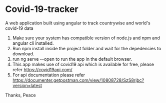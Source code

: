 # Covid-19-tracker
 A web application built using angular to track countrywise and world's covid-19 data

1) Make sure your system has compatible version of node.js and npm and angular cli installed.
2) Run npm install inside the project folder and wait for the depedencies to download.
3) run ng serve --open to run the app in the default browser.
4) This app makes use of covid19 api which is available for free, please refer https://covid19api.com/ 
5) For api documentation please refer https://documenter.getpostman.com/view/10808728/SzS8rjbc?version=latest

Thanks, Peace

